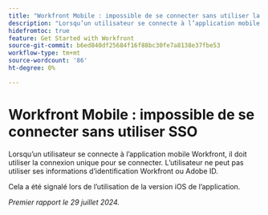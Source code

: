 ```yaml
---
title: "Workfront Mobile : impossible de se connecter sans utiliser la fonction SSO"
description: "Lorsqu’un utilisateur se connecte à l’application mobile Workfront, il doit utiliser la connexion unique pour se connecter. L’utilisateur ne peut pas utiliser ses informations d’identification Workfront ou Adobe ID."
hidefromtoc: true
feature: Get Started with Workfront
source-git-commit: b6ed840df25684f16f88bc30fe7a8138e37fbe53
workflow-type: tm+mt
source-wordcount: '86'
ht-degree: 0%

---
```



# Workfront Mobile : impossible de se connecter sans utiliser SSO

Lorsqu’un utilisateur se connecte à l’application mobile Workfront, il doit utiliser la connexion unique pour se connecter. L’utilisateur ne peut pas utiliser ses informations d’identification Workfront ou Adobe ID.

Cela a été signalé lors de l’utilisation de la version iOS de l’application.

_Premier rapport le 29 juillet 2024._
